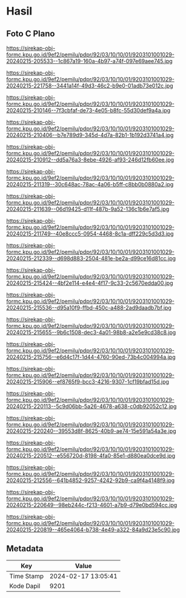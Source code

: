 # Hasil

## Foto C Plano

https://sirekap-obj-formc.kpu.go.id/9ef2/pemilu/pdpr/92/03/10/10/01/9203101001029-20240215-205533--1c867a19-160a-4b97-a74f-097e69aee745.jpg

https://sirekap-obj-formc.kpu.go.id/9ef2/pemilu/pdpr/92/03/10/10/01/9203101001029-20240215-221758--3441a14f-49d3-46c2-b9e0-01adb73e012c.jpg

https://sirekap-obj-formc.kpu.go.id/9ef2/pemilu/pdpr/92/03/10/10/01/9203101001029-20240215-210146--7f3cbfaf-de73-4e05-b8fc-55d30def9a4a.jpg

https://sirekap-obj-formc.kpu.go.id/9ef2/pemilu/pdpr/92/03/10/10/01/9203101001029-20240215-210406--b7e789d9-345d-4d7a-82b1-1b192d3741a4.jpg

https://sirekap-obj-formc.kpu.go.id/9ef2/pemilu/pdpr/92/03/10/10/01/9203101001029-20240215-210912--dd5a76a3-8ebe-4926-af93-246d12fb60ee.jpg

https://sirekap-obj-formc.kpu.go.id/9ef2/pemilu/pdpr/92/03/10/10/01/9203101001029-20240215-211319--30c648ac-78ac-4a06-b5ff-c8bb0b0880a2.jpg

https://sirekap-obj-formc.kpu.go.id/9ef2/pemilu/pdpr/92/03/10/10/01/9203101001029-20240215-211639--06d19425-d11f-487b-9a52-136c1b6e7af5.jpg

https://sirekap-obj-formc.kpu.go.id/9ef2/pemilu/pdpr/92/03/10/10/01/9203101001029-20240215-211749--40e8ccc5-0954-4468-8c1a-dff229c5d3d3.jpg

https://sirekap-obj-formc.kpu.go.id/9ef2/pemilu/pdpr/92/03/10/10/01/9203101001029-20240215-212339--d698d883-2504-481e-be2a-d99ce16d81cc.jpg

https://sirekap-obj-formc.kpu.go.id/9ef2/pemilu/pdpr/92/03/10/10/01/9203101001029-20240215-215424--4bf2e114-e4e4-4f17-9c33-2c5670edda00.jpg

https://sirekap-obj-formc.kpu.go.id/9ef2/pemilu/pdpr/92/03/10/10/01/9203101001029-20240215-215536--d95a10f9-ffbd-450c-a488-2ad9daadb7bf.jpg

https://sirekap-obj-formc.kpu.go.id/9ef2/pemilu/pdpr/92/03/10/10/01/9203101001029-20240215-215655--9b6c1508-dec3-4a01-98b8-a2e5e9cd38c8.jpg

https://sirekap-obj-formc.kpu.go.id/9ef2/pemilu/pdpr/92/03/10/10/01/9203101001029-20240215-215756--e6d4c17f-1d44-4760-90ed-73b4c004994a.jpg

https://sirekap-obj-formc.kpu.go.id/9ef2/pemilu/pdpr/92/03/10/10/01/9203101001029-20240215-215906--ef8765f9-bcc3-4216-9307-1cf19bfad15d.jpg

https://sirekap-obj-formc.kpu.go.id/9ef2/pemilu/pdpr/92/03/10/10/01/9203101001029-20240215-220113--5c9d06bb-5a26-4678-a638-c0db92052c12.jpg

https://sirekap-obj-formc.kpu.go.id/9ef2/pemilu/pdpr/92/03/10/10/01/9203101001029-20240215-220240--39553d8f-8625-40b9-ae74-15e591a54a3e.jpg

https://sirekap-obj-formc.kpu.go.id/9ef2/pemilu/pdpr/92/03/10/10/01/9203101001029-20240215-220512--e556720d-8198-4fa0-85e1-d880ea0dce9d.jpg

https://sirekap-obj-formc.kpu.go.id/9ef2/pemilu/pdpr/92/03/10/10/01/9203101001029-20240215-212556--641b4852-9257-4242-92b9-ca9f4a4148f9.jpg

https://sirekap-obj-formc.kpu.go.id/9ef2/pemilu/pdpr/92/03/10/10/01/9203101001029-20240215-220649--98eb244c-f213-4601-a7b9-d79e0bd594cc.jpg

https://sirekap-obj-formc.kpu.go.id/9ef2/pemilu/pdpr/92/03/10/10/01/9203101001029-20240215-220819--465e4064-b738-4e49-a322-84a9d23e5c90.jpg


## Metadata

| Key        | Value               |
| ---------- | ------------------- |
| Time Stamp | 2024-02-17 13:05:41 |
| Kode Dapil | 9201                |



